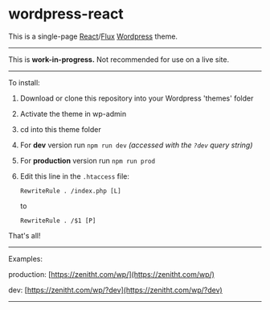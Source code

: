 # wordpress-react
This is a single-page [React](https://facebook.github.io/react/)/[Flux](https://facebook.github.io/flux/) [Wordpress](https://wordpress.com/) theme.

----

This is <b>work-in-progress.</b> Not recommended for use on a live site.

----

To install:
1. Download or clone this repository into your Wordpress 'themes' folder
2. Activate the theme in wp-admin
3. cd into this theme folder
4. For <b>dev</b> version run `npm run dev` <i>(accessed with the `?dev` query string)</i>
5. For <b>production</b> version run `npm run prod`
6. Edit this line in the `.htaccess` file:

    `RewriteRule . /index.php [L]`

    to

    `RewriteRule . /$1 [P]`


That's all!

----

Examples:

production: [https://zenitht.com/wp/](https://zenitht.com/wp/)

dev: [https://zenitht.com/wp/?dev](https://zenitht.com/wp/?dev)

----

